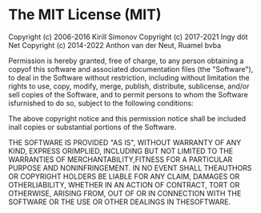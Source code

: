 The MIT License (MIT)
=====================

Copyright (c) 2006-2016 Kirill Simonov
Copyright (c) 2017-2021 Ingy döt Net
Copyright (c) 2014-2022 Anthon van der Neut, Ruamel bvba

Permission is hereby granted, free of charge, to any person obtaining a copyof this software and associated documentation files (the "Software"), to deal in the Software without restriction, including without limitation the rights to use, copy, modify, merge, publish, distribute, sublicense, and/or sell copies of the Software, and to permit persons to whom the Software isfurnished to do so, subject to the following conditions:

The above copyright notice and this permission notice shall be included inall copies or substantial portions of the Software.

THE SOFTWARE IS PROVIDED "AS IS", WITHOUT WARRANTY OF ANY KIND, EXPRESS ORIMPLIED, INCLUDING BUT NOT LIMITED TO THE WARRANTIES OF MERCHANTABILITY,FITNESS FOR A PARTICULAR PURPOSE AND NONINFRINGEMENT. IN NO EVENT SHALL THEAUTHORS OR COPYRIGHT HOLDERS BE LIABLE FOR ANY CLAIM, DAMAGES OR OTHERLIABILITY, WHETHER IN AN ACTION OF CONTRACT, TORT OR OTHERWISE, ARISING FROM, OUT OF OR IN CONNECTION WITH THE SOFTWARE OR THE USE OR OTHER DEALINGS IN THESOFTWARE.
